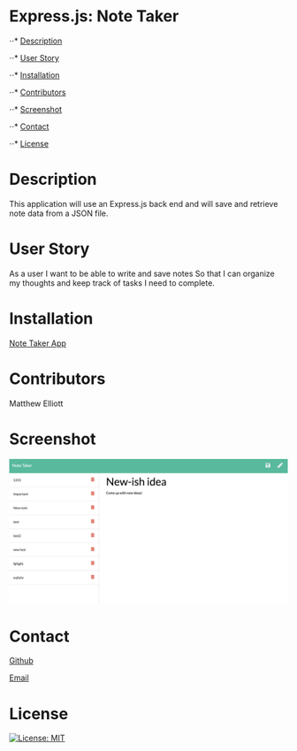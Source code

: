 # Express.js: Note Taker

⋅⋅* [Description](#YourTask)

⋅⋅* [User Story](#UserStory)

⋅⋅* [Installation](#Installation)

⋅⋅* [Contributors](#Contributors)

⋅⋅* [Screenshot](#Screenshot)

⋅⋅* [Contact](#Contact)

⋅⋅* [License](#License)


# Description

This application will use an Express.js back end and will save and retrieve note data from a JSON file.

# User Story

As a user
I want to be able to write and save notes
So that I can organize my thoughts and keep track of tasks I need to complete.

# Installation

[Note Taker App](https://notetakerheartbreaker.herokuapp.com/)

# Contributors

Matthew Elliott

# Screenshot

![](noteTaker_screenshot.png)

# Contact

[Github](https://github.com/MatteoThomas)

[Email](mailto:djmatteo2@gmail.com)

# License

[![License: MIT](https://img.shields.io/badge/License-MIT-yellow.svg)](https://opensource.org/licenses/MIT)
